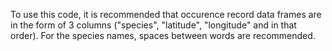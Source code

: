 To use this code, it is recommended that occurence record data frames are in the form of 3 columns ("species", "latitude", "longitude" and in that order). For the species names, spaces between words are recommended. 
